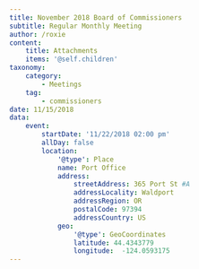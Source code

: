 ```yaml
---
title: November 2018 Board of Commissioners
subtitle: Regular Monthly Meeting
author: /roxie
content:
    title: Attachments
    items: '@self.children'
taxonomy:
    category: 
        - Meetings
    tag: 
        - commissioners
date: 11/15/2018
data:
    event:
        startDate: '11/22/2018 02:00 pm'
        allDay: false
        location:
            '@type': Place
            name: Port Office
            address:
                streetAddress: 365 Port St #A
                addressLocality: Waldport
                addressRegion: OR
                postalCode: 97394
                addressCountry: US
            geo:
                '@type': GeoCoordinates
                latitude: 44.4343779
                longitude:  -124.0593175
---
```


